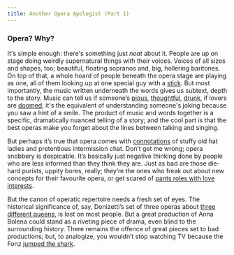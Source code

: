 ```yaml
---
title: Another Opera Apologist (Part 1)
---
```


### Opera? Why?

It's simple enough: there's something just _neat_ about it. People are up on stage doing weirdly supernatural things with their voices. Voices of all sizes and shapes, too; beautiful, floating sopranos and, big, hollering baritones. On top of that, a whole hoard of people beneath the opera stage are playing as one, all of them looking up at one special guy with a [stick](http://www.youtube.com/watch?v=0REJ-lCGiKU). But most importantly, the music written underneath the words gives us subtext, depth to the story. Music can tell us if someone’s [pious](http://www.youtube.com/watch?v=pesXB2rtMBw), [thoughtful](http://www.youtube.com/watch?v=Pg3UCgMLXhE), [drunk](http://www.youtube.com/watch?v=Or9azZtZdKk), if lovers are [doomed](http://www.youtube.com/watch?v=Tit166NS67c); it's the equivalent of understanding someone's joking because you saw a hint of a smile. The product of music and words together is a specific, dramatically nuanced telling of a story; and the cool part is that the best operas make you forget about the lines between talking and singing.

But perhaps it’s true that opera comes with [connotations](http://www.youtube.com/watch?v=5CEmP21mTvI) of stuffy old hat ladies and pretentious intermission chat. Don’t get me wrong; opera snobbery is despicable. It’s basically just negative thinking done by people who are less informed than they think they are. Just as bad are those die-hard purists, uppity bores, really; they’re the ones who freak out about new concepts for their favourite opera, or get scared of [pants roles with love interests](http://fullcomment.nationalpost.com/2013/02/22/terence-corcoran-la-demenza-dellopera/).

But the canon of operatic repertoire needs a fresh set of eyes. The historical significance of, say, Donizetti’s set of three operas about [three different queens](http://voices.yahoo.com/donizettis-three-queens-6557828.html), is lost on most people. But a great production of Anna Bolena could stand as a riveting piece of drama, even blind to the surrounding history. There remains the offence of great pieces set to bad productions; but, to analogize, you wouldn’t stop watching TV because the Fonz [jumped the shark](http://www.youtube.com/watch?v=MpraJYnbVtE).
